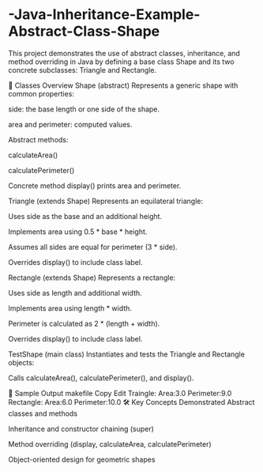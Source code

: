 # -Java-Inheritance-Example-Abstract-Class-Shape

This project demonstrates the use of abstract classes, inheritance, and method overriding in Java by defining a base class Shape and its two concrete subclasses: Triangle and Rectangle.

🧱 Classes Overview
Shape (abstract)
Represents a generic shape with common properties:

side: the base length or one side of the shape.

area and perimeter: computed values.

Abstract methods:

calculateArea()

calculatePerimeter()

Concrete method display() prints area and perimeter.

Triangle (extends Shape)
Represents an equilateral triangle:

Uses side as the base and an additional height.

Implements area using 0.5 * base * height.

Assumes all sides are equal for perimeter (3 * side).

Overrides display() to include class label.

Rectangle (extends Shape)
Represents a rectangle:

Uses side as length and additional width.

Implements area using length * width.

Perimeter is calculated as 2 * (length + width).

Overrides display() to include class label.

TestShape (main class)
Instantiates and tests the Triangle and Rectangle objects:

Calls calculateArea(), calculatePerimeter(), and display().

🧪 Sample Output
makefile
Copy
Edit
Traingle:
Area:3.0
Perimeter:9.0
Rectangle:
Area:6.0
Perimeter:10.0
🛠️ Key Concepts Demonstrated
Abstract classes and methods

Inheritance and constructor chaining (super)

Method overriding (display, calculateArea, calculatePerimeter)

Object-oriented design for geometric shapes

